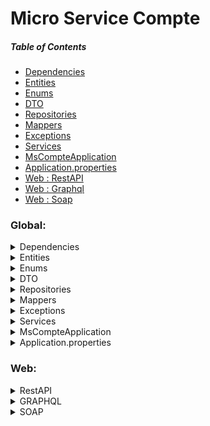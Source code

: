 # Micro Service Compte 

##### Table of Contents
 - [Dependencies](#Dependencies)
 - [Entities](#Entities)
 - [Enums](#Enums)
 - [DTO](#DTO)
 - [Repositories](#Repositories)
 - [Mappers](#Mappers)
 - [Exceptions](#Exceptions)
 - [Services](#Services)
 - [MsCompteApplication](#MsCompteApplication)
 - [Application.properties](#ApplicationProperties)
 - [Web : RestAPI](#RestAPI)
 - [Web : Graphql](#Graphql)
 - [Web : Soap](#Soap)



### Global:

<a name="Dependencies"></a>
<details>

 <summary>
    Dependencies 
 </summary>

<a name="Dependencies"></a>

[pom.xml :point_right:](./pom.xml)

- spring web
- spring data jpa
- lombok
- h2 database
- mapstruct
- spring security
- javafaker
- graphql
- jaxws
-

</details>


<details>

 <summary>
    Entities
 </summary>

<a name="Entities"></a>
- Compte : [:point_right:](./src/main/java/org/example/mscompte/entities/Compte.java)

   <div  align="center">
       <img src="images/img.png" alt="" height="400">
   </div>

</details>



<details>

 <summary>
    Enums
 </summary>
<a name="Enums"></a>

- CompteType : [:point_right:](./src/main/java/org/example/mscompte/enums/CompteType.java)

   <div  align="center">
       <img src="images/img_1.png" alt="">    
   </div>

</details>


<details>

 <summary>
    DTO
 </summary>

<a name="DTO"></a>

- `CompteRequestDTO` [:point_right:](./src/main/java/org/example/mscompte/dto/CompteRequestDTO.java) :

   <div  align="center">
        <img src="images/img_2.png" alt="">
    </div>

- `CompteResponseDTO` [:point_right:](./src/main/java/org/example/mscompte/dto/CompteResponseDTO.java) : les informations nécessaires des comptes

   <div  align="center">
        <img src="images/img_3.png" alt="">
    </div>

- `CompteDetailResponseDTO` [:point_right:](./src/main/java/org/example/mscompte/dto/CompteDetailResponseDTO.java) : les informations en détail d'un compte

   <div  align="center">
        <img src="images/img_4.png" alt="">    
    </div>


- `ComptesResponseDTOPage` [:point_right:](./src/main/java/org/example/mscompte/dto/ComptesResponseDTOPage.java) : list dans comptes mais avec pagénation

   <div  align="center">
        <img src="images/img_3_1.png" alt="">    
  </div>


- `FollowingRequest` [:point_right:](./src/main/java/org/example/mscompte/dto/FollowingRequest.java) : request pour following ou unfollowing

   <div  align="center">
        <img src="images/img_3_2.png" alt="">    
    </div>



</details>


<details>

 <summary>
    Repositories
 </summary>


<a name="Repositories"></a>

Par l'utilisation de JPA

- CompteRepository : [:point_right:](./src/main/java/org/example/mscompte/repositories/CompteRepository.java)

  <div  align="center">
       <img src="images/img_5.png" alt="">
  </div>


</details>


<details>

 <summary>
    Mappers
 </summary>
<a name="Mappers"></a>


Par l'utilisation de mapstruct

- CompteMapper : [:point_right:](./src/main/java/org/example/mscompte/mappers/CompteMapper.java)

  <div  align="center">
       <img src="images/img_6.png" alt="">
   </div>

...

</details>



<details>

 <summary>
    Exceptions
 </summary>
<a name="Exceptions"></a>

> CompteNotFoundException : [:point_right:](./src/main/java/org/example/mscompte/exceptions/CompteNotFoundException.java)

> FollowingException : [:point_right:](./src/main/java/org/example/mscompte/exceptions/FollowingException.java)

> UnfollowingException : [:point_right:](./src/main/java/org/example/mscompte/exceptions/UnfollowingException.java)

</details>


<details>

 <summary>
    Services
 </summary>
<a name="Services"></a>

- CompteService : [:point_right:](./src/main/java/org/example/mscompte/services/CompteService.java)

   <div  align="center">
       <img src="images/img_7.png" alt="">
   </div>

  [CompteServiceImpl :point_right:](./src/main/java/org/example/mscompte/services/CompteService.java)



</details>


<details>

 <summary>
    MsCompteApplication
 </summary>

<a name="MsCompteApplication"></a>

[MsCompteApplication :point_right:](./src/main/java/org/example/mscompte/MsCompteApplication.java)

- ajouter le passwordEncoder fonction:

   <div  align="center">
       <img src="images/img_8.png" alt="">    
   </div>

- ajouter les données par CompteService et utiliser faker pour fake données


</details>




<details>

 <summary>
    Application.properties
 </summary>
<a name="ApplicationProperties"></a>


 <div  align="center">
        <img src="images/img_9.png" alt="">
 </div>

- pour disable security j'ai ajouter :
   ```
   spring.autoconfigure.exclude[0]=org.springframework.boot.autoconfigure.security.servlet.SecurityAutoConfiguration
   ```
</details>



### Web:

<details>
    <summary>
    RestAPI 
    </summary>
<a name="RestAPI"></a>


- CompteRestController : [:point_right:](./src/main/java/org/example/mscompte/web/CompteRestController.java)


```java
@GetMapping("/comptes")
public List<CompteResponseDTO> getAllComptesRest()
```

```java
@GetMapping("/comptes/search")
public ComptesResponseDTOPage getAllComptesByNameRest(@RequestParam(name = "nom",defaultValue = "") String name,
                                                          @RequestParam(name = "page",defaultValue = "0") int page,
                                                          @RequestParam(name = "size",defaultValue = "5") int size
                                                           )
```


```java
@GetMapping("/comptes/{idCompte}")
public CompteDetailResponseDTO getCompteByIdRest(@PathVariable(name = "idCompte") String idCompte)
```

```java
@PutMapping("/comptes/{idCompte}")
public CompteDetailResponseDTO updateCompteRest(@RequestBody CompteRequestDTO compteRequestDTO,
                                                @PathVariable(name = "idCompte") String idCompte)
```



```java
@PostMapping("/comptes")
public CompteDetailResponseDTO saveCompteRest(@RequestBody CompteRequestDTO compteRequestDTO)
```


```java
@DeleteMapping("/comptes/{idCompte}")
public String deleteCompteRest(@PathVariable(name = "idCompte") String idCompte)
```
    

```java
@GetMapping("/comptes/{idCompte}/followers")
public ComptesResponseDTOPage getFollowersRest(@PathVariable(name = "idCompte") String idCompte,
                                                    @RequestParam(name = "page",defaultValue = "0") int page,
                                                    @RequestParam(name = "size",defaultValue = "5") int size)
```

```java
@GetMapping("/comptes/{idCompte}/followings")
public ComptesResponseDTOPage getFollowingsRest(@PathVariable(name = "idCompte") String idCompte,
                                                     @RequestParam(name = "page",defaultValue = "0") int page,
                                                     @RequestParam(name = "size",defaultValue = "5") int size)
```

```java
@PutMapping("/comptes/{idCompte}/followings")
public String followingRest(@PathVariable(name = "idCompte") String idCompte , @RequestBody FollowingRequest following)
```


```java
@ExceptionHandler(Exception.class)
public ResponseEntity<String> exceptionsHandler(Exception e)
```
    


- test : [:point_right:](./REARME_TEST_RESTAPI.md)


</details>




<details>
    
 <summary>
    GRAPHQL
 </summary>

<a name="Graphql"></a>

- CompteGraphqlController : [:point_right:](./src/main/java/org/example/mscompte/web/CompteGraphqlController.java)

```java
@QueryMapping()
public List<CompteResponseDTO> getAllComptes()
```

```java
@QueryMapping()
public ComptesResponseDTOPage getAllComptesByName(@Argument(name = "name") String name,
                                                    @Argument(name = "page") int page,
                                                    @Argument(name = "size") int size
        )
```


```java
@QueryMapping
public CompteDetailResponseDTO getCompteById(@Argument(name = "idCompte") String idCompte)
```


```java
@MutationMapping
public CompteDetailResponseDTO updateCompte(@Argument CompteRequestDTO compteRequestDTO, 
                                            @Argument(name = "idCompte") String idCompte)
```


```java
@MutationMapping
public CompteDetailResponseDTO saveCompte(@Argument CompteRequestDTO compteRequestDTO)
```

```java
@MutationMapping
public String deleteCompte(@Argument(name = "idCompte") String idCompte)
```


```java
@QueryMapping
public ComptesResponseDTOPage getFollowers(@Argument(name = "idCompte") String idCompte,
                                            @Argument(name = "page") int page,
                                            @Argument(name = "size") int size)
```


```java
@QueryMapping
public ComptesResponseDTOPage getFollowings(@Argument(name = "idCompte") String idCompte,
                                            @Argument(name = "page") int page,
                                            @Argument(name = "size") int size)
```


```java
@MutationMapping
public String following(@Argument(name = "idCompte") String idCompte , 
                        @Argument FollowingRequest following)
```



- CompteDataFetcherExceptionResolver : [:point_right:](./src/main/java/org/example/mscompte/exceptions/CompteDataFetcherExceptionResolver.java) : fetcher les exceptions pour l'affichier pour graphQl
- schema.graphqls : [:point_right:](./src/main/resources/graphql/schema.graphqls)

    <div  align="center">
        <img src="images/img_23.png" alt="">    
    </div>

- test : [:point_right:](./REARME_TEST_GRAPHQL.md)

</details>






<details>

 <summary>
    SOAP
 </summary>

<a name="Soap"></a>

- CompteSoap : [:point_right:](./src/main/java/org/example/mscompte/web/CompteSoap.java)

```java
  @WebMethod()
  public List<CompteResponseDTO> getAllComptes()
```
```java
  @WebMethod()
  public ComptesResponseDTOPage getAllComptesByName(@WebParam(name = "name") String name,
                                                      @WebParam(name = "page") int page,
                                                      @WebParam(name = "size") int size)
```

```java
  @WebMethod
  public CompteDetailResponseDTO getCompteById(@WebParam(name = "idCompte") String idCompte)
  }
```


```java
  @WebMethod
  public CompteDetailResponseDTO updateCompte(@WebParam(name = "compteRequest") CompteRequestDTO compteRequestDTO, @WebParam(name = "idCompte") String idCompte)
```

```java
  @WebMethod
  public CompteDetailResponseDTO saveCompte(@WebParam(name = "compteRequest") CompteRequestDTO compteRequestDTO)
```


```java
  @WebMethod
  public String deleteCompte(@WebParam(name = "idCompte") String idCompte)
```

```java
  @WebMethod
  public ComptesResponseDTOPage getFollowers(@WebParam(name = "idCompte") String idCompte,
                                              @WebParam(name = "page") int page,
                                              @WebParam(name = "size") int size)
```


```java
  @WebMethod()
  public ComptesResponseDTOPage getFollowings(@WebParam(name = "idCompte") String idCompte,
                                              @WebParam(name = "page") int page,
                                              @WebParam(name = "size") int size)
```


```java
  @WebMethod()
  public String following(@WebParam(name = "idCompte") String idCompte , @WebParam(name = "following") FollowingRequest following)
```

- MyConfi : [:point_right:](./src/main/java/org/example/mscompte/conf/MyConfig.java) : lancer le serveur

- test : [:point_right:](./REARME_TEST_SOAP.md)

</details>
